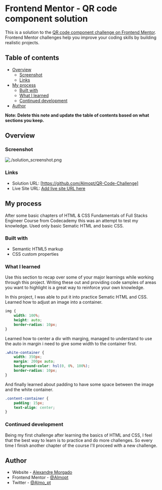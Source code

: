# Frontend Mentor - QR code component solution

This is a solution to the [QR code component challenge on Frontend Mentor](https://www.frontendmentor.io/challenges/qr-code-component-iux_sIO_H). Frontend Mentor challenges help you improve your coding skills by building realistic projects. 

## Table of contents

- [Overview](#overview)
  - [Screenshot](#screenshot)
  - [Links](#links)
- [My process](#my-process)
  - [Built with](#built-with)
  - [What I learned](#what-i-learned)
  - [Continued development](#continued-development)
- [Author](#author)

**Note: Delete this note and update the table of contents based on what sections you keep.**

## Overview

### Screenshot

![./solution_screenshot.png](./solutuion_screenshot.png)

### Links

- Solution URL: [https://github.com/Almopt/QR-Code-Challenge]
- Live Site URL: [Add live site URL here](https://your-live-site-url.com)

## My process
After some basic chapters of HTML & CSS Fundamentals of Full Stacks Engineer Course from Codecademy this was an attempt to test my knowledge. Used only basic Sematic HTML and basic CSS.

### Built with

- Semantic HTML5 markup
- CSS custom properties

### What I learned

Use this section to recap over some of your major learnings while working through this project. Writing these out and providing code samples of areas you want to highlight is a great way to reinforce your own knowledge.

In this project, I was able to put it into practice Sematic HTML and CSS. Learned how to adjust an image into a container.
```css
img {
    width: 100%;
    height: auto;
    border-radius: 10px;
}
```

Learned how to center a div with marging, managed to understand to use the auto in margin i need to give some width to the container first.
```css
.white-container {
    width: 350px;
    margin: 200px auto;
    background-color: hsl(0, 0%, 100%);
    border-radius: 10px;
}
```

And finally learned about padding to have some space between the image and the white container.
```css
.content-container {
    padding: 15px;
    text-align: center;
}
```

### Continued development

Being my first challenge after learning the basics of HTML and CSS, I feel that the best way to learn is to practice and do more challenges. So every time I finish another chapter of the course I'll proceed with a new challenge.


## Author

- Website - [Alexandre Morgado](https://github.com/Almopt)
- Frontend Mentor - [@Almopt](https://www.frontendmentor.io/profile/Almopt)
- Twitter - [@Almo_pt](https://twitter.com/Almo_pt)

